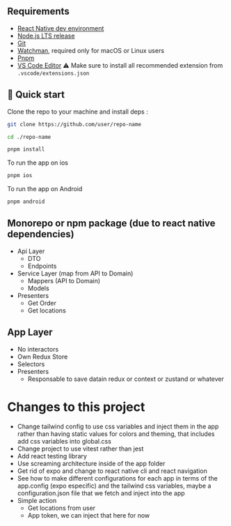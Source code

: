 ## Requirements

- [React Native dev environment ](https://reactnative.dev/docs/environment-setup)
- [Node.js LTS release](https://nodejs.org/en/)
- [Git](https://git-scm.com/)
- [Watchman](https://facebook.github.io/watchman/docs/install#buildinstall), required only for macOS or Linux users
- [Pnpm](https://pnpm.io/installation)
- [VS Code Editor](https://code.visualstudio.com/download) ⚠️ Make sure to install all recommended extension from `.vscode/extensions.json`

## 👋 Quick start

Clone the repo to your machine and install deps :

```sh
git clone https://github.com/user/repo-name

cd ./repo-name

pnpm install
```

To run the app on ios

```sh
pnpm ios
```

To run the app on Android

```sh
pnpm android
```

## Monorepo or npm package (due to react native dependencies)

- Api Layer
  - DTO
  - Endpoints
- Service Layer (map from API to Domain)
  - Mappers (API to Domain)
  - Models
- Presenters
  - Get Order
  - Get locations

## App Layer

- No interactors
- Own Redux Store
- Selectors
- Presenters
  - Responsable to save datain redux or context or zustand or whatever

# Changes to this project

- Change tailwind config to use css variables and inject them in the app rather than having static values for colors and theming, that includes add css variables into global.css
- Change project to use vitest rather than jest
- Add react testing library
- Use screaming architecture inside of the app folder
- Get rid of expo and change to react native cli and react navigation
- See how to make different configurations for each app in terms of the app.config (expo especific) and the tailwind css variables, maybe a configuration.json file that we fetch and inject into the app
- Simple action
  - Get locations from user
  - App token, we can inject that here for now
